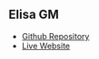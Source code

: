## Elisa GM

- [Github Repository](https://github.com/elisamgm/elisamgmFP.GitHub.io)
- [Live Website](https://elisamgm.github.io/elisamgmFP.GitHub.io/)

